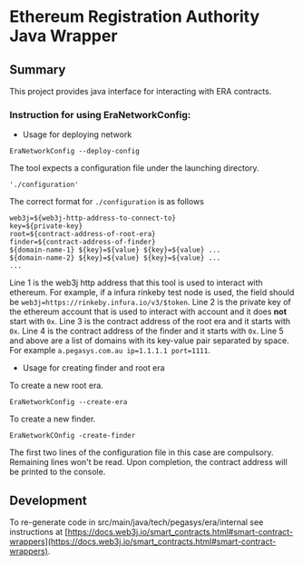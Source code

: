 # Ethereum Registration Authority Java Wrapper


## Summary

This project provides java interface for interacting with ERA contracts.

### Instruction for using EraNetworkConfig:

* Usage for deploying network

```
EraNetworkConfig --deploy-config
```
The tool expects a configuration file under the launching directory.
```
'./configuration'
```
The correct format for `./configuration` is as follows
```
web3j=${web3j-http-address-to-connect-to}
key=${private-key}
root=${contract-address-of-root-era}
finder=${contract-address-of-finder}
${domain-name-1} ${key}=${value} ${key}=${value} ...
${domain-name-2} ${key}=${value} ${key}=${value} ...
...
```
Line 1 is the web3j http address that this tool is used to interact with ethereum. For example, if a infura rinkeby test node is used, the field should be `web3j=https://rinkeby.infura.io/v3/$token`.
Line 2 is the private key of the ethereum account that is used to interact with account and it does **not** start with `0x`.
Line 3 is the contract address of the root era and it starts with `0x`.
Line 4 is the contract address of the finder and it starts with `0x`.
Line 5 and above are a list of domains with its key-value pair separated by space. For example `a.pegasys.com.au ip=1.1.1.1 port=1111`.

* Usage for creating finder and root era

To create a new root era.
```
EraNetworkConfig --create-era
```

To create a new finder.
```
EraNetworkCOnfig -create-finder
```
The first two lines of the configuration file in this case are compulsory. Remaining lines won't be read.
Upon completion, the contract address will be printed to the console.


## Development

To re-generate code in src/main/java/tech/pegasys/era/internal see instructions
at [https://docs.web3j.io/smart_contracts.html#smart-contract-wrappers](https://docs.web3j.io/smart_contracts.html#smart-contract-wrappers).